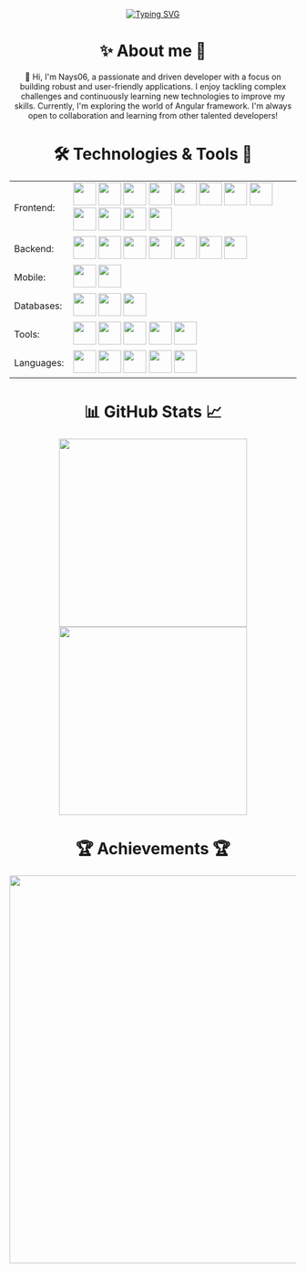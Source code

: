 <div align="center">
  
  [![Typing SVG](https://readme-typing-svg.herokuapp.com?font=Consolas&weight=600&size=60&pause=1000&color=389AF7&center=true&vCenter=true&width=530&height=100&lines=Nays06+Developer)]([https://git.io/typing-svg](https://github.com/Nays06))
  
</div>

<h1 align="center">✨ About me 🚀</h1>

<p align="center">
  👋 Hi, I'm Nays06, a passionate and driven developer with a focus on building robust and user-friendly applications. I enjoy tackling complex challenges and continuously learning new technologies to improve my skills. Currently, I'm exploring the world of Angular framework. I'm always open to collaboration and learning from other talented developers! 
</p>

<h1 align="center">🛠️ Technologies & Tools 🧰</h1>

<table align="center">
  <tbody>
    <tr>
      <td>Frontend:	</td>
      <td>
        <img src="https://cdn.jsdelivr.net/gh/devicons/devicon@latest/icons/html5/html5-original.svg" width="40" />
        <img src="https://cdn.jsdelivr.net/gh/devicons/devicon@latest/icons/css3/css3-original.svg" width="40" />
        <img src="https://cdn.jsdelivr.net/gh/devicons/devicon@latest/icons/sass/sass-original.svg" width="40" />
        <img src="https://cdn.jsdelivr.net/gh/devicons/devicon@latest/icons/javascript/javascript-original.svg" width="40" />
        <img src="https://cdn.jsdelivr.net/gh/devicons/devicon@latest/icons/typescript/typescript-original.svg" width="40" />
        <img src="https://cdn.jsdelivr.net/gh/devicons/devicon@latest/icons/react/react-original.svg" width="40" />
        <img src="https://cdn.jsdelivr.net/gh/devicons/devicon@latest/icons/redux/redux-original.svg" width="40" />
        <img src="https://cdn.jsdelivr.net/gh/devicons/devicon@latest/icons/angularjs/angularjs-original.svg" width="40" />
        <img src="https://cdn.jsdelivr.net/gh/devicons/devicon@latest/icons/vuejs/vuejs-original.svg" width="40" />
        <img src="https://cdn.jsdelivr.net/gh/devicons/devicon@latest/icons/bootstrap/bootstrap-original.svg" width="40" />
        <img src="https://cdn.jsdelivr.net/gh/devicons/devicon@latest/icons/materialui/materialui-original.svg" width="40" />
        <img src="https://cdn.jsdelivr.net/gh/devicons/devicon@latest/icons/axios/axios-plain.svg" width="40" />
      </td>
    </tr>
    <tr>
      <td>Backend: </td>
      <td>
        <img src="https://cdn.jsdelivr.net/gh/devicons/devicon@latest/icons/apache/apache-original.svg" width="40" />
        <img src="https://cdn.jsdelivr.net/gh/devicons/devicon@latest/icons/nginx/nginx-original.svg" width="40" />
        <img src="https://cdn.jsdelivr.net/gh/devicons/devicon@latest/icons/nodejs/nodejs-original.svg" width="40" />
        <img src="https://cdn.jsdelivr.net/gh/devicons/devicon@latest/icons/nodemon/nodemon-original.svg" width="40" />
        <img src="https://cdn.jsdelivr.net/gh/devicons/devicon@latest/icons/express/express-original.svg" width="40" />
        <img src="https://cdn.jsdelivr.net/gh/devicons/devicon@latest/icons/mongoose/mongoose-original.svg" width="40" />
        <img src="https://cdn.jsdelivr.net/gh/devicons/devicon@latest/icons/sequelize/sequelize-original.svg" width="40" />
      </td>
    </tr>
    <tr>
      <td>Mobile:	</td>
      <td>
        <img src="https://cdn.jsdelivr.net/gh/devicons/devicon@latest/icons/flutter/flutter-original.svg" width="40" />
        <img src="https://cdn.jsdelivr.net/gh/devicons/devicon@latest/icons/androidstudio/androidstudio-original.svg" width="40" />
      </td>
    </tr>
    <tr>
      <td>Databases: </td>
      <td>
        <img src="https://cdn.jsdelivr.net/gh/devicons/devicon@latest/icons/mongodb/mongodb-original.svg" width="40" />
        <img src="https://cdn.jsdelivr.net/gh/devicons/devicon@latest/icons/postgresql/postgresql-original.svg" width="40" />
        <img src="https://cdn.jsdelivr.net/gh/devicons/devicon@latest/icons/mysql/mysql-original.svg" width="40" />
      </td>
    </tr>
    <tr>
      <td>Tools: </td>
      <td>
        <img src="https://cdn.jsdelivr.net/gh/devicons/devicon@latest/icons/git/git-original.svg" width="40" />
        <img src="https://cdn.jsdelivr.net/gh/devicons/devicon@latest/icons/npm/npm-original-wordmark.svg" width="40" />
        <img src="https://cdn.jsdelivr.net/gh/devicons/devicon@latest/icons/github/github-original.svg" width="40" />
        <img src="https://cdn.jsdelivr.net/gh/devicons/devicon@latest/icons/githubcodespaces/githubcodespaces-original.svg" width="40" />
        <img src="https://cdn.jsdelivr.net/gh/devicons/devicon@latest/icons/vscode/vscode-original.svg" width="40" />
      </td>
    </tr>
    <tr>
      <td>Languages: </td>
      <td>
        <img src="https://cdn.jsdelivr.net/gh/devicons/devicon@latest/icons/javascript/javascript-original.svg" width="40" />
        <img src="https://cdn.jsdelivr.net/gh/devicons/devicon@latest/icons/typescript/typescript-original.svg" width="40" />
        <img src="https://cdn.jsdelivr.net/gh/devicons/devicon@latest/icons/python/python-original.svg" width="40" />
        <img src="https://cdn.jsdelivr.net/gh/devicons/devicon@latest/icons/dart/dart-original.svg" width="40" />
        <img src="https://cdn.jsdelivr.net/gh/devicons/devicon@latest/icons/php/php-original.svg" width="40" />
      </td>
    </tr>
  </tbody>
</table>

<h1 align="center">📊 GitHub Stats 📈</h1>

<div align="center">
  
  <img src="https://github-profile-summary-cards.vercel.app/api/cards/repos-per-language?username=Nays06&theme=solarized_dark" width="330">
  <img src="https://github-profile-summary-cards.vercel.app/api/cards/stats?username=Nays06&theme=solarized_dark" width="330">
  
  
</div>

<h1 align="center">🏆 Achievements 🏆</h1>

<div align="center">
  
  <img src="https://github-profile-trophy.vercel.app/?username=Nays06&row=1&column=4&margin-w=44&theme=algolia" width="680">

</div>
